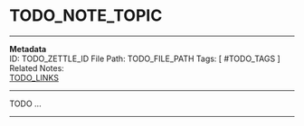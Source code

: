 # TODO_NOTE_TOPIC  
---
**Metadata**  
ID: TODO_ZETTLE_ID
File Path: TODO_FILE_PATH
Tags: [ #TODO_TAGS ]  
Related Notes:  
[TODO_LINKS](.)  

---
 
TODO ...

---

[TODO_REFERENCE]: . (TODO_REFENCE_INFO)
